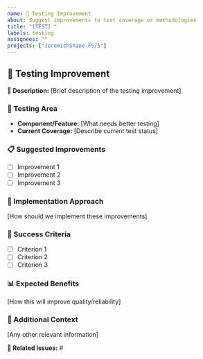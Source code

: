 ```yaml
---
name: 🧪 Testing Improvement
about: Suggest improvements to test coverage or methodologies
title: "[TEST] "
labels: testing
assignees: ""
projects: ["JeremichShane-FS/5"]
---
```


## 🧪 Testing Improvement

**🎯 Description:** [Brief description of the testing improvement]

### 📍 Testing Area

- **Component/Feature:** [What needs better testing]
- **Current Coverage:** [Describe current test status]

### 📋 Suggested Improvements

- [ ] Improvement 1
- [ ] Improvement 2
- [ ] Improvement 3

### 🔧 Implementation Approach

[How should we implement these improvements]

### 🏁 Success Criteria

- [ ] Criterion 1
- [ ] Criterion 2
- [ ] Criterion 3

### 📊 Expected Benefits

[How this will improve quality/reliability]

### 📝 Additional Context

[Any other relevant information]

**🔗 Related Issues:** #

